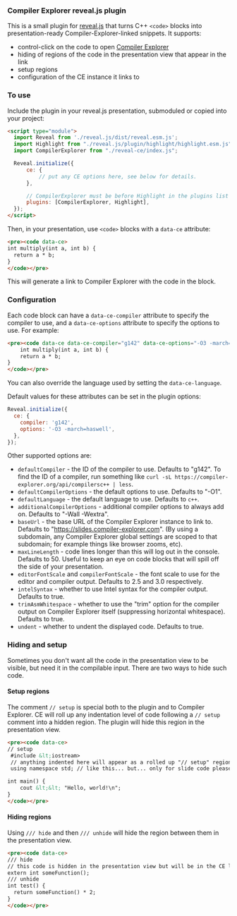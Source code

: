 ### Compiler Explorer reveal.js plugin

This is a small plugin for [reveal.js](https://revealjs.com/) that turns C++ `<code>` blocks into presentation-ready
Compiler-Explorer-linked snippets. It supports:

- control-click on the code to open [Compiler Explorer](https://compiler-explorer.com)
- hiding of regions of the code in the presentation view that appear in the link
- setup regions
- configuration of the CE instance it links to

### To use

Include the plugin in your reveal.js presentation, submoduled or copied into your project:

```html
<script type="module">
  import Reveal from './reveal.js/dist/reveal.esm.js';
  import Highlight from "./reveal.js/plugin/highlight/highlight.esm.js";
  import CompilerExplorer from "./reveal-ce/index.js";

  Reveal.initialize({
      ce: {
          // put any CE options here, see below for details.
      },

      // CompilerExplorer must be before Highlight in the plugins list
      plugins: [CompilerExplorer, Highlight],
  });
</script>
```

Then, in your presentation, use `<code>` blocks with a `data-ce` attribute:

```html
<pre><code data-ce>
int multiply(int a, int b) {
  return a * b;
}
</code></pre>
```

This will generate a link to Compiler Explorer with the code in the block.

### Configuration

Each code block can have a `data-ce-compiler` attribute to specify the compiler to use, and a `data-ce-options`
attribute to specify the options to use. For example:

```html
<pre><code data-ce data-ce-compiler="g142" data-ce-options="-O3 -march=haswell">
    int multiply(int a, int b) {
    return a * b;
}
</code></pre>
```

You can also override the language used by setting the `data-ce-language`.

Default values for these attributes can be set in the plugin options:

```javascript
Reveal.initialize({
  ce: {
    compiler: 'g142',
    options: '-O3 -march=haswell',
  },
});
```

Other supported options are:

- `defaultCompiler` - the ID of the compiler to use. Defaults to "g142". To find the ID of a compiler, run something
  like `curl -sL https://compiler-explorer.org/api/compilersc++ | less`.
- `defaultCompilerOptions` - the default options to use. Defaults to "-O1".
- `defaultLanguage` - the default language to use. Defaults to `c++`.
- `additionalCompilerOptions` - additional compiler options to always add on. Defaults to "-Wall -Wextra".
- `baseUrl` - the base URL of the Compiler Explorer instance to link to. Defaults to
  "https://slides.compiler-explorer.com". (By using a subdomain, any Compiler Explorer global settings are scoped to
  that subdomain; for example things like browser zooms, etc).
- `maxLineLength` - code lines longer than this will log out in the console. Defaults to 50. Useful to keep an eye on
  code blocks that will spill off the side of your presentation.
- `editorFontScale` and `compilerFontScale` - the font scale to use for the editor and compiler output. Defaults to 2.5
  and 3.0 respectively.
- `intelSyntax` - whether to use Intel syntax for the compiler output. Defaults to true.
- `trimAsmWhitespace` - whether to use the "trim" option for the compiler output on Compiler Explorer itself
  (suppressing horizontal whitespace). Defaults to true.
- `undent` - whether to undent the displayed code. Defaults to true.

### Hiding and setup

Sometimes you don't want all the code in the presentation view to be visible, but need it in the compilable input. There
are two ways to hide such code.

#### Setup regions

The comment `// setup` is special both to the plugin and to Compiler Explorer. CE will roll up any indentation level of
code following a `// setup` comment into a hidden region. The plugin will hide this region in the presentation view.

```html
<pre><code data-ce>
// setup
 #include &lt;iostream>
 // anything indented here will appear as a rolled up "// setup" region in CE
 using namespace std; // like this... but... only for slide code please

int main() {
    cout &lt;&lt; "Hello, world!\n";
}
</code></pre>
```

#### Hiding regions

Using `/// hide` and then `/// unhide` will hide the region between them in the presentation view.

```html
<pre><code data-ce>
/// hide
// this code is hidden in the presentation view but will be in the CE link.
extern int someFunction();
/// unhide
int test() {
  return someFunction() * 2;
}
</code></pre>
```

